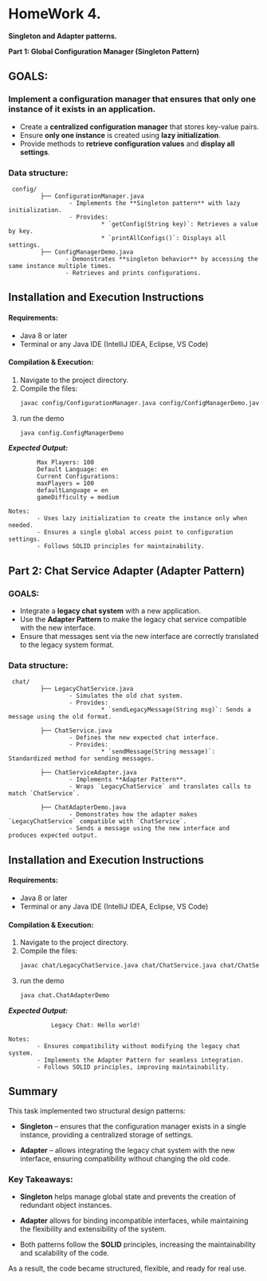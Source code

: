 #  HomeWork 4. 
**Singleton and Adapter patterns.** 

**Part 1: Global Configuration Manager (Singleton Pattern)**
## GOALS:

### Implement a configuration manager that ensures that only one instance of it exists in an application.
- Create a **centralized configuration manager** that stores key-value pairs.  
- Ensure **only one instance** is created using **lazy initialization**.  
- Provide methods to **retrieve configuration values** and **display all settings**.
### Data structure:
```plaintext
 config/
         ├── ConfigurationManager.java
                 - Implements the **Singleton pattern** with lazy initialization.  
                 - Provides:
                          * `getConfig(String key)`: Retrieves a value by key.  
                          * `printAllConfigs()`: Displays all settings.  
         ├── ConfigManagerDemo.java
                - Demonstrates **singleton behavior** by accessing the same instance multiple times.  
                - Retrieves and prints configurations.
```

## Installation and Execution Instructions  
#### **Requirements:**  
- Java 8 or later  
- Terminal or any Java IDE (IntelliJ IDEA, Eclipse, VS Code)  

#### **Compilation & Execution:**  
1. Navigate to the project directory.  
2. Compile the files:  
   ```sh
   javac config/ConfigurationManager.java config/ConfigManagerDemo.java
   ```
3. run the demo
   ```sh
   java config.ConfigManagerDemo
   ```
***Expected Output:***
```plaintext
        Max Players: 100
        Default Language: en
        Current Configurations:
        maxPlayers = 100
        defaultLanguage = en
        gameDifficulty = medium
```
```plaintext
Notes:
        - Uses lazy initialization to create the instance only when needed.
        - Ensures a single global access point to configuration settings.
        - Follows SOLID principles for maintainability.
```

## Part 2: Chat Service Adapter (Adapter Pattern)  

### GOALS:  
- Integrate a **legacy chat system** with a new application.  
- Use the **Adapter Pattern** to make the legacy chat service compatible with the new interface.  
- Ensure that messages sent via the new interface are correctly translated to the legacy system format.  

### Data structure:  
```plaintext
 chat/
         ├── LegacyChatService.java
                 - Simulates the old chat system.
                 - Provides:
                          * `sendLegacyMessage(String msg)`: Sends a message using the old format.  
                          
         ├── ChatService.java
                 - Defines the new expected chat interface.
                 - Provides:
                          * `sendMessage(String message)`: Standardized method for sending messages.  
                          
         ├── ChatServiceAdapter.java
                 - Implements **Adapter Pattern**.
                 - Wraps `LegacyChatService` and translates calls to match `ChatService`.  
                          
         ├── ChatAdapterDemo.java
                 - Demonstrates how the adapter makes `LegacyChatService` compatible with `ChatService`.
                 - Sends a message using the new interface and produces expected output.
```
## Installation and Execution Instructions  
#### **Requirements:**  
- Java 8 or later  
- Terminal or any Java IDE (IntelliJ IDEA, Eclipse, VS Code)  

#### **Compilation & Execution:**  
1. Navigate to the project directory.  
2. Compile the files:  
   ```sh
   javac chat/LegacyChatService.java chat/ChatService.java chat/ChatServiceAdapter.java chat/ChatAdapterDemo.java
3. run the demo
   ```sh
   java chat.ChatAdapterDemo
***Expected Output:***
```plaintext
            Legacy Chat: Hello world!
```
```plaintext
Notes:
        - Ensures compatibility without modifying the legacy chat system.
        - Implements the Adapter Pattern for seamless integration.
        - Follows SOLID principles, improving maintainability.
```

## Summary

This task implemented two structural design patterns:

- **Singleton** – ensures that the configuration manager exists in a single instance, providing a centralized storage of settings.

- **Adapter** – allows integrating the legacy chat system with the new interface, ensuring compatibility without changing the old code.

### Key Takeaways:

- **Singleton** helps manage global state and prevents the creation of redundant object instances.

- **Adapter** allows for binding incompatible interfaces, while maintaining the flexibility and extensibility of the system.

- Both patterns follow the **SOLID** principles, increasing the maintainability and scalability of the code.

As a result, the code became structured, flexible, and ready for real use.
